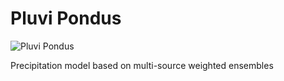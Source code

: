 # Pluvi Pondus

![Pluvi Pondus](https://raw.githubusercontent.com/prl900/pluvi_pondus/master/icon.png)

Precipitation model based on multi-source weighted ensembles
